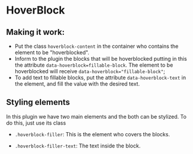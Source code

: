# HoverBlock


## Making it work:
- Put the class `hoverblock-content` in the container who contains the element to be "hoverblocked".
 - Inform to the plugin the blocks that will be hoverblocked putting in this the attribute `data-hoverblock=fillable-block`. The element to be hoverblocked will receive `data-hoverblock="fillable-block"`;
 - To add text to fillable blocks, put the attribute `data-hoverblock-text` in the element, and fill the value with the desired text.

## Styling elements
In this plugin we have two main elements and the both can be stylized. To do this, just use its class
 
 - `.hoverblock-filler`:  This is the element who covers the blocks.

 - `.hoverblock-filler-text`: The text inside the block.